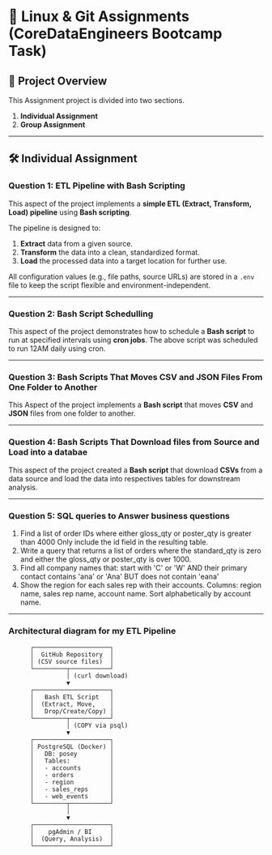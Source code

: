 # 📖 Linux & Git Assignments (CoreDataEngineers Bootcamp Task)

## 📌 Project Overview
This Assignment project is divided into two sections.

1. **Individual Assignment**
2. **Group Assignment**

----

## 🛠️ Individual Assignment
### Question 1: ETL Pipeline with Bash Scripting

This aspect of the project implements a **simple ETL (Extract, Transform, Load) pipeline** using **Bash scripting**.  

The pipeline is designed to:  
1. **Extract** data from a given source.  
2. **Transform** the data into a clean, standardized format.  
3. **Load** the processed data into a target location for further use.  

All configuration values (e.g., file paths, source URLs) are stored in a `.env` file to keep the script flexible and environment-independent.




---



### Question 2: Bash Script Schedulling
This aspect of the project demonstrates how to schedule a **Bash script** to run at specified intervals using **cron jobs**.
The above script was scheduled to run 12AM daily using cron.



---

### Question 3: Bash Scripts That Moves CSV and JSON Files From One Folder to Another
This Aspect of the project implements a **Bash script** that moves **CSV** and **JSON** files from one folder to another.



---



### Question 4: Bash Scripts That Download files from Source and Load into a databae
This aspect of the project created a **Bash script** that download **CSVs** from a data source and load the data into respectives tables for downstream analysis.


----


### Question 5: SQL queries to Answer business questions

1. Find a list of order IDs where either gloss_qty or poster_qty is greater than 4000 Only include the id field in the resulting table.
2. Write a query that returns a list of orders where the standard_qty is zero and either the gloss_qty or poster_qty is over 1000.
3. Find all company names that: start with 'C' or 'W' AND their primary contact contains 'ana' or 'Ana' BUT does not contain 'eana'
4. Show the region for each sales rep with their accounts. Columns: region name, sales rep name, account name. Sort alphabetically by account name.

------



### Architectural diagram for my ETL Pipeline 

          ┌─────────────────────┐
          │  GitHub Repository  │
          │ (CSV source files)  │
          └─────────┬───────────┘
                    │ (curl download)
                    ▼
          ┌─────────────────────┐
          │   Bash ETL Script   │
          │  (Extract, Move,    │
          │   Drop/Create/Copy) │
          └─────────┬───────────┘
                    │ (COPY via psql)
                    ▼
          ┌─────────────────────┐
          │ PostgreSQL (Docker) │
          │   DB: posey         │
          │   Tables:           │
          │   - accounts        │
          │   - orders          │
          │   - region          │
          │   - sales_reps      │
          │   - web_events      │
          └─────────┬───────────┘
                    │
                    ▼
          ┌─────────────────────┐
          │    pgAdmin / BI     │
          │  (Query, Analysis)  │
          └─────────────────────┘

